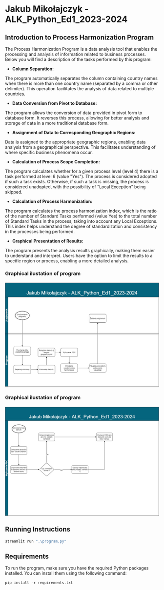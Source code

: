 # Jakub Mikołajczyk - ALK_Python_Ed1_2023-2024 

## Introduction to Process Harmonization Program

The Process Harmonization Program is a data analysis tool that enables the processing and analysis of information related to business processes. Below you will find a description of the tasks performed by this program:

- **Column Separation:**

The program automatically separates the column containing country names when there is more than one country name (separated by a comma or other delimiter). This operation facilitates the analysis of data related to multiple countries.

- **Data Conversion from Pivot to Database:**

The program allows the conversion of data provided in pivot form to database form. It reverses this process, allowing for better analysis and storage of data in a more traditional database form.

- **Assignment of Data to Corresponding Geographic Regions:**

Data is assigned to the appropriate geographic regions, enabling data analysis from a geographical perspective. This facilitates understanding of where specific business phenomena occur.

- **Calculation of Process Scope Completion:**

The program calculates whether for a given process level (level 4) there is a task performed at level 6 (value "Yes"). The process is considered adopted if such a task exists. Otherwise, if such a task is missing, the process is considered unadopted, with the possibility of "Local Exception" being skipped.

- **Calculation of Process Harmonization:**

The program calculates the process harmonization index, which is the ratio of the number of Standard Tasks performed (value Yes) to the total number of Standard Tasks in the process, taking into account any Local Exceptions. This index helps understand the degree of standardization and consistency in the processes being performed.

- **Graphical Presentation of Results:**

The program presents the analysis results graphically, making them easier to understand and interpret. Users have the option to limit the results to a specific region or process, enabling a more detailed analysis.

### Graphical ilustation of program
![Prezentacja](https://github.com/JakubekMik/ALK_Python_Ed1_2023-2024_Jakub_M_Projekt/blob/main/picture/jakub_alk_main.jpg)
### Graphical ilustation of program
![Prezentacja](https://github.com/JakubekMik/ALK_Python_Ed1_2023-2024_Jakub_M_Projekt/blob/main/picture/jakub_alk_psc.jpg)


## Running Instructions

```python
streamlit run ".\program.py" 

```
## Requirements
To run the program, make sure you have the required Python packages installed. You can install them using the following command:

```python
pip install -r requirements.txt

```
